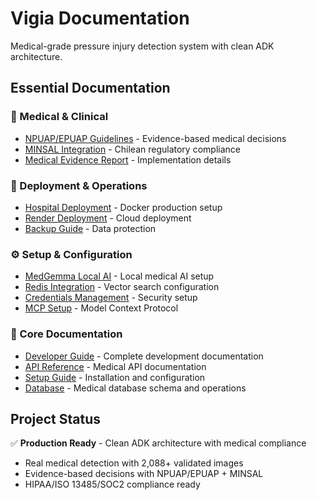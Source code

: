 # Vigia Documentation

Medical-grade pressure injury detection system with clean ADK architecture.

## Essential Documentation

### 🏥 Medical & Clinical
- [NPUAP/EPUAP Guidelines](medical/NPUAP_EPUAP_CLINICAL_DECISIONS.md) - Evidence-based medical decisions
- [MINSAL Integration](medical/minsal-integration.md) - Chilean regulatory compliance
- [Medical Evidence Report](medical/MEDICAL_EVIDENCE_IMPLEMENTATION_REPORT.md) - Implementation details

### 🚀 Deployment & Operations
- [Hospital Deployment](deployment/HOSPITAL_DEPLOYMENT.md) - Docker production setup
- [Render Deployment](deployment/render-deployment.md) - Cloud deployment
- [Backup Guide](deployment/BACKUP_GUIDE.md) - Data protection

### ⚙️ Setup & Configuration
- [MedGemma Local AI](setup/MEDGEMMA_LOCAL_SETUP.md) - Local medical AI setup
- [Redis Integration](setup/REDIS_MEDGEMMA_INTEGRATION.md) - Vector search configuration
- [Credentials Management](setup/CREDENTIALS_MANAGEMENT.md) - Security setup
- [MCP Setup](setup/MCP_SETUP.md) - Model Context Protocol

### 🔧 Core Documentation
- [Developer Guide](DEVELOPER_GUIDE.md) - Complete development documentation
- [API Reference](API_REFERENCE.md) - Medical API documentation
- [Setup Guide](SETUP_GUIDE.md) - Installation and configuration
- [Database](database/) - Medical database schema and operations

## Project Status

✅ **Production Ready** - Clean ADK architecture with medical compliance
- Real medical detection with 2,088+ validated images
- Evidence-based decisions with NPUAP/EPUAP + MINSAL
- HIPAA/ISO 13485/SOC2 compliance ready